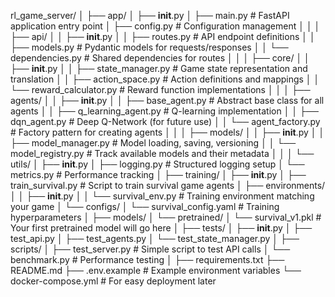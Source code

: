 rl_game_server/
│
├── app/
│   ├── __init__.py
│   ├── main.py                 # FastAPI application entry point
│   ├── config.py               # Configuration management
│   │
│   ├── api/
│   │   ├── __init__.py
│   │   ├── routes.py           # API endpoint definitions
│   │   ├── models.py           # Pydantic models for requests/responses
│   │   └── dependencies.py     # Shared dependencies for routes
│   │
│   ├── core/
│   │   ├── __init__.py
│   │   ├── state_manager.py    # Game state representation and translation
│   │   ├── action_space.py     # Action definitions and mappings
│   │   └── reward_calculator.py # Reward function implementations
│   │
│   ├── agents/
│   │   ├── __init__.py
│   │   ├── base_agent.py       # Abstract base class for all agents
│   │   ├── q_learning_agent.py # Q-learning implementation
│   │   ├── dqn_agent.py        # Deep Q-Network (for future use)
│   │   └── agent_factory.py    # Factory pattern for creating agents
│   │
│   ├── models/
│   │   ├── __init__.py
│   │   ├── model_manager.py    # Model loading, saving, versioning
│   │   └── model_registry.py   # Track available models and their metadata
│   │
│   └── utils/
│       ├── __init__.py
│       ├── logging.py          # Structured logging setup
│       └── metrics.py          # Performance tracking
│
├── training/
│   ├── __init__.py
│   ├── train_survival.py       # Script to train survival game agents
│   ├── environments/
│   │   ├── __init__.py
│   │   └── survival_env.py     # Training environment matching your game
│   └── configs/
│       └── survival_config.yaml # Training hyperparameters
│
├── models/
│   └── pretrained/
│       └── survival_v1.pkl     # Your first pretrained model will go here
│
├── tests/
│   ├── __init__.py
│   ├── test_api.py
│   ├── test_agents.py
│   └── test_state_manager.py
│
├── scripts/
│   ├── test_server.py          # Simple script to test API calls
│   └── benchmark.py            # Performance testing
│
├── requirements.txt
├── README.md
├── .env.example                # Example environment variables
└── docker-compose.yml          # For easy deployment later